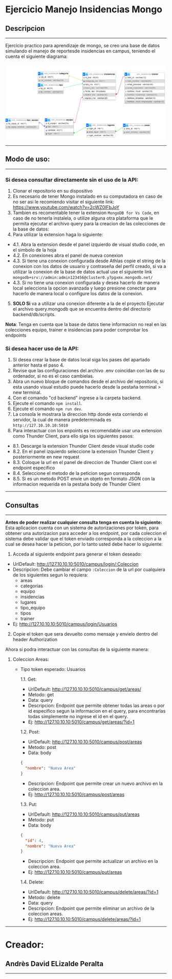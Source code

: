 # Ejercicio Manejo Insidencias Mongo

## Descripcion

---

Ejercicio practico para aprendizaje de mongo, se creo una base de datos simulando el manejo de reportesde insidencias en campus, teniendo el cuenta el siguiente diagrama:

![Diagrama en el que se fundamento la base de datos](./imgs/database.png)

---

## Modo de uso:

---

### Si desea consultar directamente sin el uso de la API:

1. Clonar el repositorio en su dispositivo
2. Es necesario de tener Mongo instalado en su computadora en caso de no ser asi le recomiendo visitar el siguiente link: https://www.youtube.com/watch?v=2cWZ0lFbJoY
3. Tambien es recomentable tener la extension `MongoDB for Vs Code`, en caso de no tenerla instalela, o utilize alguna otra plataforma que le permita ejecutar el archivo query para la creacion de las colecciones de la base de datos:
4. Para utilizar la extension haga lo siguiente:

- 4.1. Abra la extension desde el panel izquierdo de visual studio code, en el simbolo de la hoja
- 4.2. En conexiones abra el panel de nueva conexion
- 4.3. Si tiene una conexion configurada desde Athlas copie el string de la conexion con los datos de usuario y contraseña del perfil creado, si va a utilizar la conexion de la base de datos actual use el siguiente link `mongodb+srv://admin:admin123456@cluster0.y7pgxmx.mongodb.net/`
- 4.3. Si no tiene una conexion configurada y desea hacerlo de manera local selecciona la opcion avanzada y luego presione conectar para hacerlo de manera local o configure los datos de la conexion.

5. **SOLO Si** va a utilizar una conexion diferente a la de el proyecto Ejecutar el archivo query.mongodb que se encuentra dentro del directorio backend/db/scripts.

**Nota**: Tenga en cuenta que la base de datos tiene informacion no real en las colecciones equipo, trainer e insidencias para poder comprobar los endpoints

### Si desea hacer uso de la API:

1. Si desea crear la base de datos local siga los pases del apartado anterior hasta el paso 4.
2. Revise que las configuraciones del archivo .env coincidan con las de su ordenador, si no es el caso cambielas.
3. Abra un nuevo bloque de comandos desde el archivo del repositorio, si esta usando visual estudio puede hacerlo desde la pestaña terminal > new terminal.
4. Con el comando "cd backend" ingrese a la carpeta backend.
5. Ejecute el comando `npm install`.
6. Ejecute el comando `npm run dev`.
7. La consola le mostrara la direccion http donde esta corriendo el servidor, la cual de manera predeterminada es `http://127.10.10.10:5010`
8. Para interactuar con los enpoints es recomendable usar una extension como Thunder Client, para ello siga los siguientes pasos:

- 8.1. Descarge la extension Thunder Client desde visual studio code
- 8.2. En el panel izquierdo seleccione la extension Thunder Client y posteriormente en new request
- 8.3. Coloque la url en el panel de direccion de Thunder Client con el endpoint especifico
- 8.4. Seleccione el metodo de la peticion segun corresponda
- 8.5. Si es un metodo POST envie un objeto en formato JSON con la informacion requerida en la pestaña body de Thunder Client

---

## Consultas

---

**Antes de poder realizar cualquier consulta tenga en cuenta lo siguiente:** Esta aplicacion cuenta con un sistema de autorizaciones por token, para obtener una autorizacion para acceder a los endpoint, por cada coleccion el sistema debe validar que el token enviado corresponda a la coleccion a la cual se desea hacer la peticion, por lo tanto usted debe hacer lo siguiente:

1. Acceda al siguiente endpoint para generar el token deseado:

- UrlDefault: http://127.10.10.10:5010/campus/login/:Coleccion
- Descripcion: Debe cambiar el campo `:Coleccion` de la url por cualquiera de los siguientes segun lo requiera:
  - areas
  - categorias
  - equipo
  - insidencias
  - lugares
  - tipo_equipo
  - tipos
  - trainer
- Ej: http://127.10.10.10:5010/campus/login/Usuarios

2. Copie el token que sera devuelto como mensaje y envielo dentro del header Authorization

Ahora si podra interactuar con las consultas de la siguiente manera:

1. Coleccion Areas:

   - Tipo token esperado: Usuarios

     1.1. Get:

     - UrlDefault: http://127.10.10.10:5010/campus/get/areas/
     - Metodo: get
     - Data: query
     - Descripcion: Endpoint que permite obtener todas las areas o por id especifico segun la informacion en el query, para encontrarlas todas simplemente no ingrese el id en el query.
     - Ej: http://127.10.10.10:5010/campus/get/areas/?id=1

     1.2. Post:

     - UrlDefault: http://127.10.10.10:5010/campus/post/areas
     - Metodo: post
     - Data: body

     ```json
     {
       "nombre": "Nueva Area"
     }
     ```

     - Descripcion: Endpoint que permite crear un nuevo archivo en la coleccion area.
     - Ej: http://127.10.10.10:5010/campus/post/areas

     1.3. Put:

     - UrlDefault: http://127.10.10.10:5010/campus/put/areas
     - Metodo: put
     - Data: body

     ```json
     {
       "id": 4,
       "nombre": "Nueva Area"
     }
     ```

     - Descripcion: Endpoint que permite actualizar un archivo en la coleccion area.
     - Ej: http://127.10.10.10:5010/campus/put/areas

      1.4. Delete:

     - UrlDefault: http://127.10.10.10:5010/campus/delete/areas/?id=1
     - Metodo: delete
     - Data: query
     - Descripcion: Endpoint que permite eliminar un archivo de la coleccion areas.
     - Ej: http://127.10.10.10:5010/campus/delete/areas/?id=1

---

# Creador:

## Andrès David ELizalde Peralta

---
